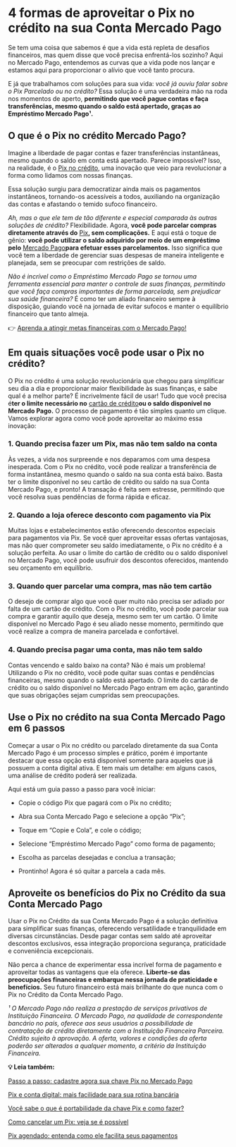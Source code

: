 # 4 formas de aproveitar o Pix no crédito na sua Conta Mercado Pago

Se tem uma coisa que sabemos é que a vida está repleta de desafios financeiros, mas quem disse que você precisa enfrentá-los sozinho? Aqui no Mercado Pago, entendemos as curvas que a vida pode nos lançar e estamos aqui para proporcionar o alívio que você tanto procura.

E já que trabalhamos com soluções para sua vida: *você já ouviu falar sobre o Pix Parcelado ou no crédito?* Essa solução é uma verdadeira mão na roda nos momentos de aperto, **permitindo que você pague contas e faça transferências, mesmo quando o saldo está apertado, graças ao Empréstimo Mercado Pago¹.**

## **O que é o Pix no crédito Mercado Pago?**

Imagine a liberdade de pagar contas e fazer transferências instantâneas, mesmo quando o saldo em conta está apertado. Parece impossível? Isso, na realidade, é o [Pix no crédito](https://conteudo.mercadopago.com.br/pix-parcelado-no-mercado-credito), uma inovação que veio para revolucionar a forma como lidamos com nossas finanças.

Essa solução surgiu para democratizar ainda mais os pagamentos instantâneos, tornando-os acessíveis a todos, auxiliando na organização das contas e afastando o temido sufoco financeiro.

*Ah, mas o que ele tem de tão diferente e especial comparada às outras soluções de crédito?* Flexibilidade. Agora, **você pode parcelar compras diretamente através do** [Pix](https://meubolso.mercadopago.com.br/novas-regras-do-pix)**, sem complicações.** E aqui está o toque de gênio: **você pode utilizar o saldo adquirido por meio de um empréstimo pelo** [Mercado Pago](https://conteudo.mercadopago.com.br/como-funciona-limite-pix-mercado-pago)**para efetuar esses parcelamentos.** Isso significa que você tem a liberdade de gerenciar suas despesas de maneira inteligente e planejada, sem se preocupar com restrições de saldo.

*Não é incrível como o Empréstimo Mercado Pago se tornou uma ferramenta essencial para manter o controle de suas finanças, permitindo que você faça compras importantes de forma parcelada, sem prejudicar sua saúde financeira?* É como ter um aliado financeiro sempre à disposição, guiando você na jornada de evitar sufocos e manter o equilíbrio financeiro que tanto almeja.

👉 [Aprenda a atingir metas financeiras com o Mercado Pago!](https://meubolso.mercadopago.com.br/metas-financeiras-com-o-mercado-pago)

## **Em quais situações você pode usar o Pix no crédito?**

O Pix no crédito é uma solução revolucionária que chegou para simplificar seu dia a dia e proporcionar maior flexibilidade às suas finanças, e sabe qual é a melhor parte? É incrivelmente fácil de usar! Tudo que você precisa é**ter o limite necessário no** [cartão de crédito](https://meubolso.mercadopago.com.br/pix-no-credito-pix-parcelado-mercado-pago)**ou o saldo disponível no Mercado Pago.** O processo de pagamento é tão simples quanto um clique. Vamos explorar agora como você pode aproveitar ao máximo essa inovação:

### 

### **1. Quando precisa fazer um Pix, mas não tem saldo na conta**

Às vezes, a vida nos surpreende e nos deparamos com uma despesa inesperada. Com o Pix no crédito, você pode realizar a transferência de forma instantânea, mesmo quando o saldo na sua conta está baixo. Basta ter o limite disponível no seu cartão de crédito ou saldo na sua Conta Mercado Pago, e pronto! A transação é feita sem estresse, permitindo que você resolva suas pendências de forma rápida e eficaz.

### **2.** **Quando a loja oferece desconto com pagamento via Pix**

Muitas lojas e estabelecimentos estão oferecendo descontos especiais para pagamentos via Pix. Se você quer aproveitar essas ofertas vantajosas, mas não quer comprometer seu saldo imediatamente, o Pix no crédito é a solução perfeita. Ao usar o limite do cartão de crédito ou o saldo disponível no Mercado Pago, você pode usufruir dos descontos oferecidos, mantendo seu orçamento em equilíbrio.

### **3.** **Quando quer parcelar uma compra, mas não tem cartão**

O desejo de comprar algo que você quer muito não precisa ser adiado por falta de um cartão de crédito. Com o Pix no crédito, você pode parcelar sua compra e garantir aquilo que deseja, mesmo sem ter um cartão. O limite disponível no Mercado Pago é seu aliado nesse momento, permitindo que você realize a compra de maneira parcelada e confortável.

### **4.** **Quando precisa pagar uma conta, mas não tem saldo**

Contas vencendo e saldo baixo na conta? Não é mais um problema! Utilizando o Pix no crédito, você pode quitar suas contas e pendências financeiras, mesmo quando o saldo está apertado. O limite do cartão de crédito ou o saldo disponível no Mercado Pago entram em ação, garantindo que suas obrigações sejam cumpridas sem preocupações.

## **Use o Pix no crédito na sua Conta Mercado Pago em 6 passos**

Começar a usar o Pix no crédito ou parcelado diretamente da sua Conta Mercado Pago é um processo simples e prático, porém é importante destacar que essa opção está disponível somente para aqueles que já possuem a conta digital ativa. E tem mais um detalhe: em alguns casos, uma análise de crédito poderá ser realizada.

Aqui está um guia passo a passo para você iniciar:

- Copie o código Pix que pagará com o Pix no crédito;

- Abra sua Conta Mercado Pago e selecione a opção “Pix”;

- Toque em “Copie e Cola”, e cole o código; 

- Selecione “Empréstimo Mercado Pago” como forma de pagamento;

- Escolha as parcelas desejadas e conclua a transação;

- Prontinho! Agora é só quitar a parcela a cada mês. 

## **Aproveite os benefícios do Pix no Crédito da sua Conta Mercado Pago**

Usar o Pix no Crédito da sua Conta Mercado Pago é a solução definitiva para simplificar suas finanças, oferecendo versatilidade e tranquilidade em diversas circunstâncias. Desde pagar contas sem saldo até aproveitar descontos exclusivos, essa integração proporciona segurança, praticidade e conveniência excepcionais.

Não perca a chance de experimentar essa incrível forma de pagamento e aproveitar todas as vantagens que ela oferece. **Liberte-se das preocupações financeiras e embarque nessa jornada de praticidade e benefícios.** Seu futuro financeiro está mais brilhante do que nunca com o Pix no Crédito da Conta Mercado Pago.

*¹ O Mercado Pago não realiza a prestação de serviços privativos de Instituição Financeira. O Mercado Pago, na qualidade de correspondente bancário no país, oferece aos seus usuários a possibilidade de contratação de crédito diretamente com a Instituição Financeira Parceira. Crédito sujeito à aprovação. A oferta, valores e condições da oferta poderão ser alterados a qualquer momento, a critério da Instituição Financeira.*

**💡 Leia também:**

[Passo a passo: cadastre agora sua chave Pix no Mercado Pago](https://conteudo.mercadopago.com.br/passo-a-passo-cadastre-agora-sua-chave-pix-no-mercado-pago)

[Pix e conta digital: mais facilidade para sua rotina bancária](https://meubolso.mercadopago.com.br/pix-e-conta-digital-mais-facilidade-para-sua-rotina-bancaria)

[Você sabe o que é portabilidade da chave Pix e como fazer?](https://meubolso.mercadopago.com.br/portabilidade-da-chave-pix)

[Como cancelar um Pix: veja se é possível](https://meubolso.mercadopago.com.br/como-cancelar-um-pix)

[Pix agendado: entenda como ele facilita seus pagamentos](https://meubolso.mercadopago.com.br/pix-agendado-o-que-e-como-funciona)
